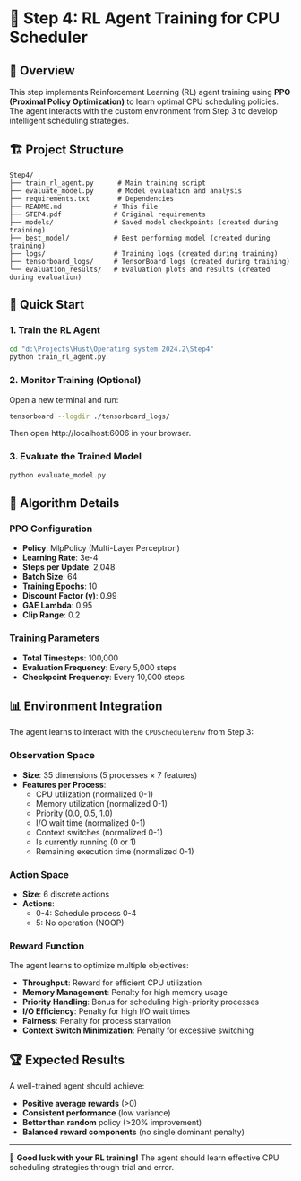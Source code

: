 # 🤖 Step 4: RL Agent Training for CPU Scheduler

## 🎯 Overview
This step implements Reinforcement Learning (RL) agent training using **PPO (Proximal Policy Optimization)** to learn optimal CPU scheduling policies. The agent interacts with the custom environment from Step 3 to develop intelligent scheduling strategies.

## 🏗 Project Structure
```
Step4/
├── train_rl_agent.py      # Main training script
├── evaluate_model.py      # Model evaluation and analysis
├── requirements.txt       # Dependencies
├── README.md             # This file
├── STEP4.pdf             # Original requirements
├── models/               # Saved model checkpoints (created during training)
├── best_model/           # Best performing model (created during training)
├── logs/                 # Training logs (created during training)
├── tensorboard_logs/     # TensorBoard logs (created during training)
└── evaluation_results/   # Evaluation plots and results (created during evaluation)
```

## 🚀 Quick Start

### 1. Train the RL Agent
```bash
cd "d:\Projects\Hust\Operating system 2024.2\Step4"
python train_rl_agent.py
```

### 2. Monitor Training (Optional)
Open a new terminal and run:
```bash
tensorboard --logdir ./tensorboard_logs/
```
Then open http://localhost:6006 in your browser.

### 3. Evaluate the Trained Model
```bash
python evaluate_model.py
```

## 🧠 Algorithm Details

### PPO Configuration
- **Policy**: MlpPolicy (Multi-Layer Perceptron)
- **Learning Rate**: 3e-4
- **Steps per Update**: 2,048
- **Batch Size**: 64
- **Training Epochs**: 10
- **Discount Factor (γ)**: 0.99
- **GAE Lambda**: 0.95
- **Clip Range**: 0.2

### Training Parameters
- **Total Timesteps**: 100,000
- **Evaluation Frequency**: Every 5,000 steps
- **Checkpoint Frequency**: Every 10,000 steps

## 📊 Environment Integration

The agent learns to interact with the `CPUSchedulerEnv` from Step 3:

### Observation Space
- **Size**: 35 dimensions (5 processes × 7 features)
- **Features per Process**:
  - CPU utilization (normalized 0-1)
  - Memory utilization (normalized 0-1)
  - Priority (0.0, 0.5, 1.0)
  - I/O wait time (normalized 0-1)
  - Context switches (normalized 0-1)
  - Is currently running (0 or 1)
  - Remaining execution time (normalized 0-1)

### Action Space
- **Size**: 6 discrete actions
- **Actions**: 
  - 0-4: Schedule process 0-4
  - 5: No operation (NOOP)

### Reward Function
The agent learns to optimize multiple objectives:
- **Throughput**: Reward for efficient CPU utilization
- **Memory Management**: Penalty for high memory usage
- **Priority Handling**: Bonus for scheduling high-priority processes
- **I/O Efficiency**: Penalty for high I/O wait times
- **Fairness**: Penalty for process starvation
- **Context Switch Minimization**: Penalty for excessive switching

## 🏆 Expected Results

A well-trained agent should achieve:
- **Positive average rewards** (>0)
- **Consistent performance** (low variance)
- **Better than random** policy (>20% improvement)
- **Balanced reward components** (no single dominant penalty)

---

🎉 **Good luck with your RL training!** The agent should learn effective CPU scheduling strategies through trial and error.